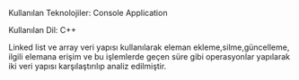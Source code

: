 Kullanılan Teknolojiler: Console Application

Kullanılan Dil: C++

Linked list ve array veri yapısı kullanılarak eleman ekleme,silme,güncelleme, ilgili elemana erişim ve bu işlemlerde geçen süre
gibi operasyonlar yapılarak iki veri yapısı karşılaştırılıp analiz edilmiştir.
